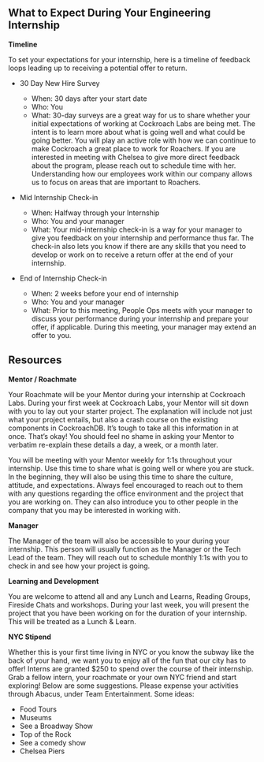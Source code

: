 ## What to Expect During Your Engineering Internship

**Timeline**

To set your expectations for your internship, here is a timeline of feedback loops leading up to receiving a potential offer to return.

- 30 Day New Hire Survey
  - When: 30 days after your start date
  - Who: You
  - What: 30-day surveys are a great way for us to share whether your initial expectations of working at Cockroach Labs are being met. The intent is to learn more about what is going well and what could be going better. You will play an active role with how we can continue to make Cockroach a great place to work for Roachers. If you are interested in meeting with Chelsea to give more direct feedback about the program, please reach out to schedule time with her. Understanding how our employees work within our company allows us to focus on areas that are important to Roachers.
  
- Mid Internship Check-in
  - When: Halfway through your Internship
  - Who: You and your manager
  - What: Your mid-internship check-in is a way for your manager to give you feedback on your internship and performance thus far. The check-in also lets you know if there are any skills that you need to develop or work on to receive a return offer at the end of your internship.
  
- End of Internship Check-in
  - When: 2 weeks before your end of internship
  - Who: You and your manager
  - What: Prior to this meeting, People Ops meets with your manager to discuss your performance during your internship and prepare your offer, if applicable. During this meeting, your manager may extend an offer to you.
  
## Resources
  
**Mentor / Roachmate**

Your Roachmate will be your Mentor during your internship at Cockroach Labs.  During your first week at Cockroach Labs, your Mentor will sit down with you to lay out your starter project. The explanation will include not just what your project entails, but also a crash course on the existing components in CockroachDB.  It’s tough to take all this information in at once. That’s okay! You should feel no shame in asking your Mentor to verbatim re-explain these details a day, a week, or a month later.

You will be meeting with your Mentor weekly for 1:1s throughout your internship. Use this time to share what is going well or where you are stuck. In the beginning, they will also be using this time to share the culture, attitude, and expectations. Always feel encouraged to reach out to them with any questions regarding the office environment and the project that you are working on.  They can also introduce you to other people in the company that you may be interested in working with.

**Manager**

The Manager of the team will also be accessible to your during your internship. This person will usually function as the Manager or the Tech Lead of the team. They will reach out to schedule monthly 1:1s with you to check in and see how your project is going.

**Learning and Development**

You are welcome to attend all and any Lunch and Learns, Reading Groups, Fireside Chats and workshops. During your last week, you will present the project that you have been working on for the duration of your internship.  This will be treated as a Lunch & Learn. 

**NYC Stipend**

Whether this is your first time living in NYC or you know the subway like the back of your hand, we want you to enjoy all of the fun that our city has to offer! Interns are granted $250 to spend over the course of their internship. Grab a fellow intern, your roachmate or your own NYC friend and start exploring! Below are some suggestions. Please expense your activities through Abacus, under Team Entertainment. Some ideas:

- Food Tours
- Museums
- See a Broadway Show
- Top of the Rock
- See a comedy show
- Chelsea Piers
